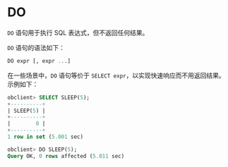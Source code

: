 # DO 

`DO` 语句用于执行 SQL 表达式，但不返回任何结果。

`DO` 语句的语法如下：

```sql
DO expr [, expr ...]
```


在一些场景中，`DO` 语句等价于 `SELECT expr`，以实现快速响应而不用返回结果。示例如下：

```sql
obclient> SELECT SLEEP(5);
+----------+
| SLEEP(5) |
+----------+
|        0 |
+----------+
1 row in set (5.001 sec)

obclient> DO SLEEP(5);
Query OK, 0 rows affected (5.011 sec)
```